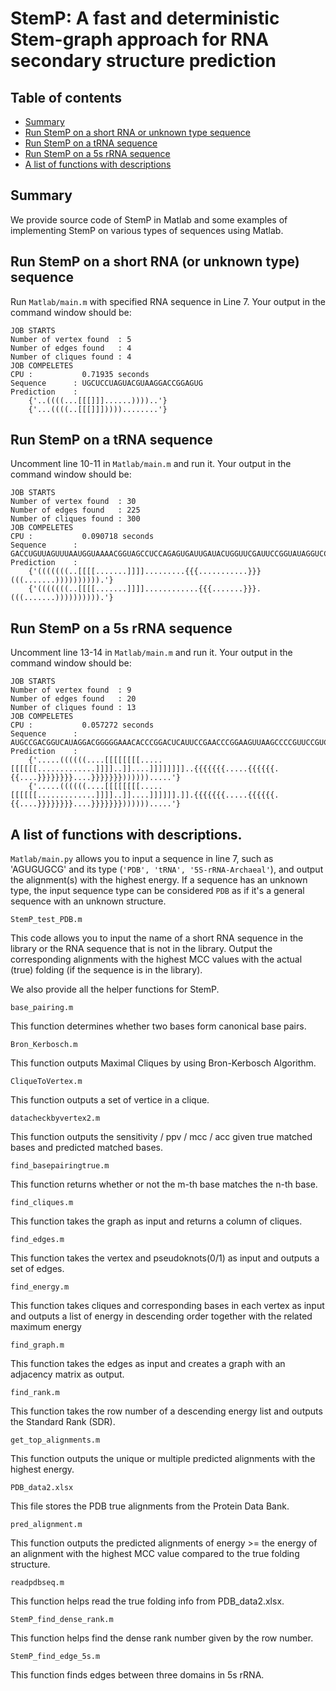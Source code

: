 # StemP: A fast and deterministic Stem-graph approach for RNA secondary structure prediction

## Table of contents
- [Summary](#Summary)
- [Run StemP on a short RNA or unknown type sequence](#Run-StemP-on-a-short-RNA-or-unknown-type-sequence)
- [Run StemP on a tRNA sequence](#Run-StemP-on-a-tRNA-sequence)
- [Run StemP on a 5s rRNA sequence](#Run-StemP-on-a-5s-rRNA-sequence)
- [A list of functions with descriptions](#A-list-of-functions-with-descriptions)

## Summary <a name="Summary"></a>

We provide source code of StemP in Matlab and some examples of implementing StemP on various types of sequences using Matlab. 

## Run StemP on a short RNA (or unknown type) sequence <a name="shortrna"></a>
Run `Matlab/main.m` with specified RNA sequence in Line 7. Your output in the command window should be: 
```
JOB STARTS
Number of vertex found  : 5
Number of edges found   : 4
Number of cliques found : 4
JOB COMPELETES 
CPU :           0.71935 seconds 
Sequence      : UGCUCCUAGUACGUAAGGACCGGAGUG
Prediction    : 
    {'..((((...[[[]]]......))))..'}
    {'...((((..[[[]]]))))........'}
```

## Run StemP on a tRNA sequence <a name="trna"></a>
Uncomment line 10-11 in `Matlab/main.m` and run it. Your output in the command window should be:
```
JOB STARTS
Number of vertex found  : 30
Number of edges found   : 225
Number of cliques found : 300
JOB COMPELETES 
CPU :           0.090718 seconds 
Sequence      : GACCUGUUAGUUUAAUGGUAAAACGGUAGCCUCCAGAGUGAUUGAUACUGGUUCGAUUCCGGUAUAGGUCC
Prediction    : 
    {'(((((((..[[[[.......]]]].........{{{...........}}}(((.......)))))))))).'}
    {'(((((((..[[[[.......]]]]............{{{.......}}}.(((.......)))))))))).'}
```

## Run StemP on a 5s rRNA sequence <a name="5srna"></a>
Uncomment line 13-14 in `Matlab/main.m` and run it. Your output in the command window should be:
```
JOB STARTS
Number of vertex found  : 9
Number of edges found   : 20
Number of cliques found : 13
JOB COMPELETES 
CPU :           0.057272 seconds 
Sequence      : AUGCCGACGGUCAUAGGACGGGGGAAACACCCGGACUCAUUCCGAACCCGGAAGUUAAGCCCCGUUCCGUCCCGCACAGUACUGUGUUCCGAGAGGGCACGGGAACUGCGGGAACCGUCGGCUU
Prediction    : 
    {'.....((((((....[[[[[[[[.....[[[[[[.............]]]]..]]....]]]]]]]]..{{{{{{{.....{{{{{{.{{....}}}}}}}}....}}}}}}})))))).....'}
    {'.....((((((....[[[[[[[[.....[[[[[[.............]]]]..]]....]]]]]].]].{{{{{{{.....{{{{{{.{{....}}}}}}}}....}}}}}}})))))).....'}
```

## A list of functions with descriptions. <a name="functions"></a>

`Matlab/main.py` allows you to input a sequence in line 7, such as 'AGUGUGCG' and its type (`'PDB', 'tRNA', '5S-rRNA-Archaeal'`), and output the alignment(s) with the highest energy. If a sequence has an unknown type, the input sequence type can be considered `PDB` as if it's a general sequence with an unknown structure.

`StemP_test_PDB.m`         

This code allows you to input the name of a short RNA sequence in the library or the RNA sequence that is not in the library. Output the corresponding alignments with the highest MCC values with the actual (true) folding (if the sequence is in the library).

We also provide all the helper functions for StemP.

`base_pairing.m`

This function determines whether two bases form canonical base pairs.


`Bron_Kerbosch.m`

This function outputs Maximal Cliques by using Bron-Kerbosch Algorithm.


`CliqueToVertex.m`

This function outputs a set of vertice in a clique.


`datacheckbyvertex2.m`

This function outputs the sensitivity / ppv / mcc / acc given true matched bases and predicted matched bases.


`find_basepairingtrue.m`

This function returns whether or not the m-th base matches the n-th base.

`find_cliques.m`

This function takes the graph as input and returns a column of cliques.


`find_edges.m`

This function takes the vertex and pseudoknots(0/1) as input and outputs a set of edges.

`find_energy.m`

This function takes cliques and corresponding bases in each vertex as input and outputs a list of energy in descending order together with the related maximum energy

`find_graph.m`

This function takes the edges as input and creates a graph with an adjacency matrix as output.

`find_rank.m`

This function takes the row number of a descending energy list and outputs the Standard Rank (SDR).

`get_top_alignments.m`

This function outputs the unique or multiple predicted alignments with the highest energy.

`PDB_data2.xlsx`

This file stores the PDB true alignments from the Protein Data Bank.

`pred_alignment.m`

This function outputs the predicted alignments of energy >= the energy of an alignment with the highest MCC value compared to the true folding structure.

`readpdbseq.m`

This function helps read the true folding info from PDB_data2.xlsx.

`StemP_find_dense_rank.m`

This function helps find the dense rank number given by the row number.


`StemP_find_edge_5s.m`

This function finds edges between three domains in 5s rRNA.